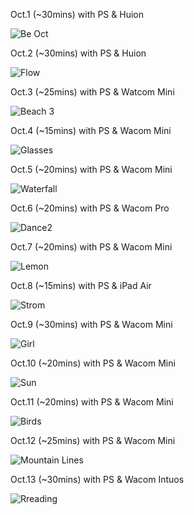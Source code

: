 Oct.1 (~30mins) with PS & Huion

![Be Oct](1.jpg)

Oct.2 (~30mins) with PS & Huion

![Flow](2.jpg)

Oct.3 (~25mins) with PS & Watcom Mini

![Beach 3](3.jpg)

Oct.4 (~15mins) with PS & Wacom Mini

![Glasses](4.jpg)

Oct.5 (~20mins) with PS & Wacom Mini

![Waterfall](5.jpg)

Oct.6 (~20mins) with PS & Wacom Pro

![Dance2](6.jpg)

Oct.7 (~20mins) with PS & Wacom Mini

![Lemon](7.jpg)

Oct.8 (~15mins) with PS & iPad Air

![Strom](8.jpg)

Oct.9 (~30mins) with PS & Wacom Mini

![Girl](9.jpg)

Oct.10 (~20mins) with PS & Wacom Mini

![Sun](10.jpg)

Oct.11 (~20mins) with PS & Wacom Mini

![Birds](11.jpg)

Oct.12 (~25mins) with PS & Wacom Mini

![Mountain Lines](12.jpg)

Oct.13 (~30mins) with PS & Wacom Intuos

![Rreading](13.jpg)


